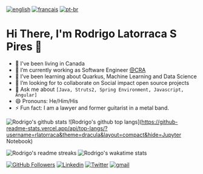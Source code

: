[![english](https://img.shields.io/badge/Language-English-red)](https://github.com/jonatasemidio/multilanguage-readme-pattern/blob/master/README.md)
[![francais](https://img.shields.io/badge/Language-Fran%C3%A7ais-blue)](https://github.com/jonatasemidio/multilanguage-readme-pattern/blob/master/README.es.md)
[![pt-br](https://img.shields.io/badge/Language-Portugu%C3%AAs-brightgreen)](https://github.com/jonatasemidio/multilanguage-readme-pattern/blob/master/README.pt-br.md)

# Hi There, I'm Rodrigo Latorraca S Pires 👋
- :house_with_garden: I've been living in Canada
- 🔭 I’m currently working as Software Engineer [@CRA](https://www.cra-arc.gc.ca/)
- 🌱 I’ve been learning about Quarkus, Machine Learning and Data Science
- 👯 I’m looking for to collaborate on Social impact open source projects
- 💬 Ask me about `[Java, Struts2, Spring Environment, Javascript, Angular]` 
- 😄 Pronouns: He/Him/His
- ⚡ Fun fact: I am a lawyer and former guitarist in a metal band.

![Rodrigo's github stats](https://github-readme-stats.vercel.app/api?username=rlatorraca&theme=dracula&show_icons=true=200x100)
![Rodrigo's github top langs](https://github-readme-stats.vercel.app/api/top-langs/?username=rlatorraca&theme=dracula&layout=compact&hide=Jupyter Notebook)

![Rodrigo's readme streaks](https://github-readme-streak-stats.herokuapp.com/?user=rlatorraca&theme=dracula&hide_border=false=200x100)
![Rodrigo's wakatime stats](https://github-readme-stats.vercel.app/api/wakatime?username=rlatorraca&theme=dracula&layout=compact=200x100)



[![GitHub Followers](https://img.shields.io/github/followers/rlatorraca?style=flat&labelColor=0D0D0D&logo=Github&Color=white)](https://github.com/rlatorraca)
[![Linkedin](https://img.shields.io/badge/-LinkedIn-060606?style=flat&labelColor=0D0D0D&logo=Linkedin&Color=white)](https://www.linkedin.com/in/rodrigo-ls-pires/)
[![Twitter](https://img.shields.io/badge/-Twitter-060606?style=flat&labelColor=0D0D0D&logo=Twitter&Color=white)](https://twitter.com/)
[![gmail](https://img.shields.io/badge/Gmail-D14836?style=flat&logo=Gmail&logoColor=white)](mailto:rlatorraca@gmail.com)
